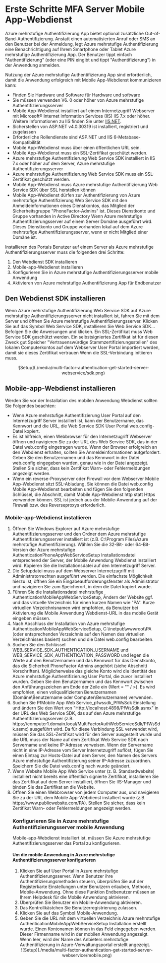 <properties 
    pageTitle="Erste Schritte MFA Server Mobile App-Webdienst"
    description="Azure mehrstufige Authentifizierung App bietet optional zusätzliche Out-of-Band-Authentifizierung.  Es ermöglicht den MFA Server Push-Benachrichtigung an Benutzer."
    services="multi-factor-authentication"
    documentationCenter=""
    authors="kgremban"
    manager="femila"
    editor="curtland"/>

<tags
    ms.service="multi-factor-authentication"
    ms.workload="identity"
    ms.tgt_pltfrm="na"
    ms.devlang="na"
    ms.topic="get-started-article"
    ms.date="08/04/2016"
    ms.author="kgremban"/>

# <a name="getting-started-the-mfa-server-mobile-app-web-service"></a>Erste Schritte MFA Server Mobile App-Webdienst

Azure mehrstufige Authentifizierung App bietet optional zusätzliche Out-of-Band-Authentifizierung. Anstatt einen automatisierten Anruf oder SMS an den Benutzer bei der Anmeldung, legt Azure mehrstufige Authentifizierung eine Benachrichtigung auf Ihrem Smartphone oder Tablet Azure mehrstufige Authentifizierung App. Der Benutzer tippt einfach "Authentifizierung" (oder eine PIN eingibt und tippt "Authentifizierung") in der Anwendung anmelden.

Nutzung der Azure mehrstufige Authentifizierung App sind erforderlich, damit die Anwendung erfolgreich mit Mobile App-Webdienst kommunizieren kann:

- Finden Sie Hardware und Software für Hardware und software
- Sie müssen verwenden V6. 0 oder höher von Azure mehrstufige Authentifizierungsserver
- Mobile App-Webdienst installiert auf einem Internetzugriff Webserver mit Microsoft® Internet Information Services (IIS) IIS 7.x oder höher.  Weitere Informationen zu IIS finden Sie unter [IIS.NET](http://www.iis.net/).
- Sicherstellen von ASP.NET v4.0.30319 ist installiert, registriert und zugelassen
- Erforderliche Rollendienste sind ASP.NET und IIS 6-Metabase-Kompatibilität
- Mobile App-Webdienst muss über einen öffentlichen URL sein.
- Mobile App-Webdienst muss ein SSL-Zertifikat geschützt werden.
- Azure mehrstufige Authentifizierung Web Service SDK installiert in IIS 7.x oder höher auf dem Server, Azure mehrstufige Authentifizierungsserver
- Azure mehrstufige Authentifizierung Web Service SDK muss ein SSL-Zertifikat geschützt werden.
- Mobile App-Webdienst muss Azure mehrstufige Authentifizierung Web Service SDK über SSL herstellen können
- Mobile App-Webdienst dürfen zur Authentifizierung von Azure mehrstufige Authentifizierung Web Service SDK mit den Anmeldeinformationen eines Dienstkontos, das Mitglied der Sicherheitsgruppe "PhoneFactor-Admins" ist. Dieses Dienstkonto und Gruppe vorhanden in Active Directory Wenn Azure mehrstufige Authentifizierungsserver auf einem Server Domäne ausgeführt wird. Dieses Dienstkonto und Gruppe vorhanden lokal auf dem Azure mehrstufige Authentifizierungsserver, wenn er nicht Mitglied einer Domäne ist.


Installieren des Portals Benutzer auf einem Server als Azure mehrstufige Authentifizierungsserver muss die folgenden drei Schritte:

1. Den Webdienst SDK installieren
2. Mobile-app-Webdienst installieren
3. Konfigurieren Sie in Azure mehrstufige Authentifizierungsserver mobile Anwendung
4. Aktivieren von Azure mehrstufige Authentifizierung App für Endbenutzer

## <a name="install-the-web-service-sdk"></a>Den Webdienst SDK installieren

Wenn Azure mehrstufige Authentifizierung Web Service SDK auf Azure mehrstufige Authentifizierungsserver nicht installiert ist, fahren Sie mit dem Server und öffnen Sie Azure mehrstufige Authentifizierungsserver. Klicken Sie auf das Symbol Web Service SDK, installieren Sie Web Service SDK... Befolgen Sie die Anweisungen und klicken. Ein SSL-Zertifikat muss Web Service SDK geschützt werden. Ein selbstsigniertes Zertifikat ist für diesen Zweck gut Speicher "Vertrauenswürdige Stammzertifizierungsstellen" des lokalen Computerkontos auf dem Webserver User Portal importiert werden, damit sie dieses Zertifikat vertrauen Wenn die SSL-Verbindung initiieren muss.

<center>![Setup](./media/multi-factor-authentication-get-started-server-webservice/sdk.png)</center>

## <a name="install-the-mobile-app-web-service"></a>Mobile-app-Webdienst installieren
Werden Sie vor der Installation des mobilen Anwendung Webdienst sollten Sie Folgendes beachten:

- Wenn Azure mehrstufige Authentifizierung User Portal auf den Internetzugriff Server installiert ist, kann der Benutzername, das Kennwort und die URL, die Web Service SDK User Portal web.config-Datei kopiert.
- Es ist hilfreich, einen Webbrowser für den Internetzugriff Webserver öffnen und navigieren Sie zu der URL des Web Service SDK, das in der Datei web.config eingetragen wurde. Wenn der Browser erfolgreich an den Webdienst erhalten, sollten Sie Anmeldeinformationen aufgefordert. Geben Sie den Benutzernamen und das Kennwort in der Datei web.config eingegeben wurden, genau wie in der Datei angezeigt. Stellen Sie sicher, dass kein Zertifikat Warn- oder Fehlermeldungen angezeigt werden.
- Wenn ein reverse-Proxyserver oder Firewall vor dem Webserver Mobile App-Webdienst sitzt SSL-Abladung, Sie können die Datei web.config Mobile App-Webdienst bearbeiten und fügen Sie den folgenden Schlüssel, die <appSettings> Abschnitt, damit Mobile App-Webdienst http statt Https verwenden können. SSL ist jedoch aus der Mobile-Anwendung auf der Firewall bzw. des Reverseproxys erforderlich. <add key="SSL_REQUIRED" value="false"/>

### <a name="to-install-the-mobile-app-web-service"></a>Mobile-app-Webdienst installieren

<ol>
<li>Öffnen Sie Windows Explorer auf Azure mehrstufige Authentifizierungsserver und den Ordner dem Azure mehrstufige Authentifizierungsserver installiert ist (z.B. C:\Program Files\Azure mehrstufige Authentifizierung). Wählen Sie die 32-Bit- oder 64-Bit-Version der Azure mehrstufige AuthenticationPhoneAppWebServiceSetup Installationsdatei entsprechend der Server, der Mobile Anwendung Webdienst installiert wird. Kopieren Sie die Installationsdatei auf den Internetzugriff Server.</li>

<li>Die Setupdatei muss auf dem Webserver Internetzugriff mit Administratorrechten ausgeführt werden. Die einfachste Möglichkeit hierzu ist, öffnen Sie ein Eingabeaufforderungsfenster als Administrator und navigieren Sie zum Speicherort, in dem die Datei kopiert wurde.</li>  

<li>Führen Sie die Installationsdatei mehrstufige AuthenticationMobileAppWebServiceSetup, Ändern der Website ggf. und das virtuelle Verzeichnis für einen kurzen Namen wie "PA". Kurze virtuellen Verzeichnisnamen wird empfohlen, da Benutzer bei Aktivierung die Mobile Anwendung Webdienst-URL in das mobile Gerät eingeben müssen.</li>

<li>Nach Abschluss der Installation von Azure mehrstufige AuthenticationMobileAppWebServiceSetup, C:\inetpub\wwwroot\PA (oder entsprechenden Verzeichnis auf den Namen des virtuellen Verzeichnisses basiert) suchen und die Datei web.config bearbeiten.</li>  

<li>Suchen Sie den Schlüssel WEB_SERVICE_SDK_AUTHENTICATION_USERNAME und WEB_SERVICE_SDK_AUTHENTICATION_PASSWORD und legen die Werte auf den Benutzernamen und das Kennwort für das Dienstkonto, das die Sicherheit PhoneFactor Admins angehört (siehe Abschnitt Vorschriften). Möglicherweise das gleiche Konto wird die Identität des Azure mehrstufige Authentifizierung User Portal, die zuvor installiert wurden. Geben Sie den Benutzernamen und das Kennwort zwischen den Anführungszeichen am Ende der Zeile ein (Wert = "" / >). Es wird empfohlen, einen vollqualifizierten Benutzernamen (Domäne\Benutzername oder Computer\Benutzername) verwenden.</li>  

<li>Suchen Sie PfMobile App Web Service_pfwssdk_PfWsSdk Einstellung und ändern Sie den Wert von "Http://localhost:4898/PfWsSdk.asmx" in der URL des Web Service SDK, das auf den Azure mehrstufige Authentifizierungsserver (z.B. https://computer1.domain.local/MultiFactorAuthWebServiceSdk/PfWsSdk.asmx) ausgeführt wird. Da für diese Verbindung SSL verwendet wird, müssen Sie das SSL-Zertifikat wird für den Server ausgestellt wurde und die URL muss der Name auf dem Zertifikat Web Service SDK nach Servername und keine IP-Adresse verweisen. Wenn der Servername nicht in eine IP-Adresse vom Server Internetzugriff auflöst, fügen Sie einen Eintrag zur Hosts-Datei auf dem Server, den Namen des Servers Azure mehrstufige Authentifizierung seiner IP-Adresse zuzuordnen. Speichern Sie die Datei web.config nach wurde geändert.</li>  

<li>Wenn Website Mobile App Web Service unter (z. B. Standardwebsite) installiert nicht bereits eine öffentlich signierte Zertifikat, installieren Sie das Zertifikat auf dem Server installiert, öffnen Sie IIS-Manager und binden Sie das Zertifikat an die Website.</li>  

<li>Öffnen Sie einen Webbrowser von jedem Computer aus, und navigieren Sie zu der URL dem Mobile App-Webdienst installiert wurde (z.B. https://www.publicwebsite.com/PA). Stellen Sie sicher, dass kein Zertifikat Warn- oder Fehlermeldungen angezeigt werden.</li>

### <a name="configure-the-mobile-app-settings-in-the-azure-multi-factor-authentication-server"></a>Konfigurieren Sie in Azure mehrstufige Authentifizierungsserver mobile Anwendung
Mobile-app-Webdienst installiert ist, müssen Sie Azure mehrstufige Authentifizierungsserver das Portal zu konfigurieren.

#### <a name="to-configure-the-mobile-app-settings-in-the-azure-multi-factor-authentication-server"></a>Um die mobile Anwendung in Azure mehrstufige Authentifizierungsserver konfigurieren

1. Klicken Sie auf User Portal in Azure mehrstufige Authentifizierungsserver. Wenn Benutzer ihre Authentifizierungsmethoden steuern, überprüfen Sie auf der Registerkarte Einstellungen unter Benutzern erlauben, Methode, Mobile-Anwendung. Ohne diese Funktion Endbenutzer müssen an Ihrem Helpdesk für die Mobile Anwendung aktivieren.
2. Überprüfen Sie Benutzer ein Mobile-Anwendung aktivieren.
3. Das Kontrollkästchen Sie Benutzerregistrierung zulassen.
4. Klicken Sie auf das Symbol Mobile-Anwendung.
5. Geben Sie die URL mit dem virtuellen Verzeichnis Azure mehrstufige AuthenticationMobileAppWebServiceSetup Installation erstellt wurde. Einen Kontonamen können in das Feld eingegeben werden. Dieser Firmenname wird in der mobilen Anwendung angezeigt. Wenn leer, wird der Name des Anbieters mehrstufige Authentifizierung in Azure-Verwaltungsportal erstellt angezeigt.



<center>![Setup](./media/multi-factor-authentication-get-started-server-webservice/mobile.png)</center>
